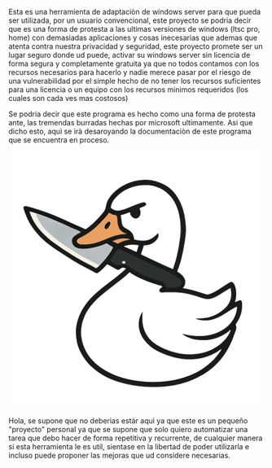 Esta es una herramienta de adaptaciòn de windows server para que pueda ser utilizada, por un usuario convencional, este
proyecto se podria decir que es una forma de protesta a las ultimas versiones de windows (ltsc pro, home) con demasiadas
aplicaciones y cosas inecesarias que ademas que atenta contra nuestra privacidad y seguridad, este proyecto promete ser un 
lugar seguro donde ud puede, activar su windows server sin licencia de forma segura y completamente gratuita ya que no
todos contamos con los recursos necesarios para hacerlo y nadie merece pasar por el riesgo de una vulnerabilidad por el 
simple  hecho de no tener los recursos suficientes para una licencia o un equipo con los recursos minimos requeridos (los
cuales son cada ves mas costosos)

Se podria decir que este programa es hecho como una forma de protesta ante, las tremendas burradas hechas por microsoft
ultimamente. Asi que dicho esto, aquì se irà desaroyando la documentaciòn de este programa que se encuentra en proceso.

![Logo](Logo_k.png)


Hola, se supone que no deberias estàr aquì ya que este es un pequeño "proyecto" personal ya que se supone que solo quiero
automatizar una tarea que debo hacer de forma repetitiva y recurrente, de cualquier manera si esta herramienta le es util,
sientase en la libertad de poder utilizarla e incluso puede proponer las mejoras que ud considere necesarias.
